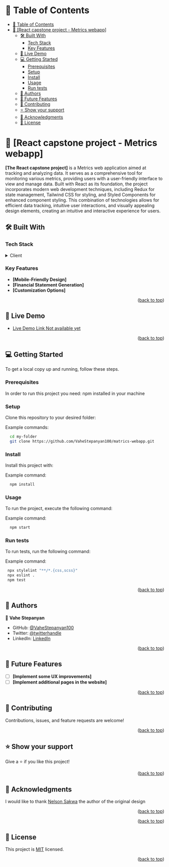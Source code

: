 <a name="readme-top"></a>

<!-- TABLE OF CONTENTS -->

# 📗 Table of Contents

- [📗 Table of Contents](#-table-of-contents)
- [📖 \[React capstone project - Metrics webapp\]](#-react-capstone-project---metrics-webapp)
  - [🛠 Built With ](#-built-with-)
    - [Tech Stack ](#tech-stack-)
    - [Key Features ](#key-features-)
  - [🚀 Live Demo ](#-live-demo-)
  - [💻 Getting Started ](#-getting-started-)
    - [Prerequisites](#prerequisites)
    - [Setup](#setup)
    - [Install](#install)
    - [Usage](#usage)
    - [Run tests](#run-tests)
  - [👥 Authors ](#-authors-)
  - [🔭 Future Features ](#-future-features-)
  - [🤝 Contributing ](#-contributing-)
  - [⭐️ Show your support ](#️-show-your-support-)
  - [🙏 Acknowledgments ](#-acknowledgments-)
  - [📝 License ](#-license-)

<!-- PROJECT DESCRIPTION -->

# 📖 [React capstone project - Metrics webapp] 

<a name="about-project"></a>

**[The React capstone project]** is a Metrics web application aimed at tracking and analyzing data. It serves as a comprehensive tool for monitoring various metrics, providing users with a user-friendly interface to view and manage data. Built with React as its foundation, the project incorporates modern web development techniques, including Redux for state management, Tailwind CSS for styling, and Styled Components for enhanced component styling. This combination of technologies allows for efficient data tracking, intuitive user interactions, and visually appealing design elements, creating an intuitive and interactive experience for users.

## 🛠 Built With <a name="built-with"></a>

### Tech Stack <a name="tech-stack"></a>

<details>
  <summary>Client</summary>
  <ul>
    <li><a href="https://reactjs.org/">React.js</a></li>
    <li><a href="https://redux.js.org">Redux.js</a></li>
    <li><a href="https://reactrouter.com/en/main"></a>React Router</li>
    <li><a href="https://tailwindcss.com">Tailwindcss</a></li>
    <li><a href="https://styled-components.com">Styled components</a></li>
    <li><a href="https://jestjs.io">Jest</a></li>
  </ul>
</details>

<!-- Features -->

### Key Features <a name="key-features"></a>

- **[Mobile-Friendly Design]**
- **[Financial Statement Generation]**
- **[Customization Options]**

<p align="right">(<a href="#readme-top">back to top</a>)</p>

<!-- LIVE DEMO -->

## 🚀 Live Demo <a name="live-demo"></a>

- [Live Demo Link Not available yet](https://google.com)

<p align="right">(<a href="#readme-top">back to top</a>)</p>

<!-- GETTING STARTED -->

## 💻 Getting Started <a name="getting-started"></a>

To get a local copy up and running, follow these steps.

### Prerequisites

In order to run this project you need: npm installed in your machine

### Setup

Clone this repository to your desired folder:

Example commands:

```sh
  cd my-folder
  git clone https://github.com/VaheStepanyan100/matrics-webapp.git
```

### Install

Install this project with:

Example command:

```sh
  npm install
```

### Usage

To run the project, execute the following command:

Example command:

```sh
  npm start
```

### Run tests

To run tests, run the following command:

Example command:

```sh
 npx stylelint "**/*.{css,scss}"
 npx eslint .
 npm test
```

<p align="right">(<a href="#readme-top">back to top</a>)</p>

<!-- AUTHORS -->

## 👥 Authors <a name="authors"></a>

👤 **Vahe Stepanyan**

- GitHub: [@VaheStepanyan100]()
- Twitter: [@twitterhandle](https://github.com/VaheStepanyan100)
- LinkedIn: [LinkedIn](https://www.linkedin.com/in/vahestepanyan/)

<p align="right">(<a href="#readme-top">back to top</a>)</p>

<!-- FUTURE FEATURES -->

## 🔭 Future Features <a name="future-features"></a>

- [ ] **[Implement some UX improvements]**
- [ ] **[Implement additional pages in the website]**

<p align="right">(<a href="#readme-top">back to top</a>)</p>

<!-- CONTRIBUTING -->

## 🤝 Contributing <a name="contributing"></a>

Contributions, issues, and feature requests are welcome!

<p align="right">(<a href="#readme-top">back to top</a>)</p>

<!-- SUPPORT -->

## ⭐️ Show your support <a name="support"></a>

Give a ⭐️ if you like this project!

<p align="right">(<a href="#readme-top">back to top</a>)</p>

<!-- ACKNOWLEDGEMENTS -->

## 🙏 Acknowledgments <a name="acknowledgements"></a>

I would like to thank [Nelson Sakwa](https://www.behance.net/sakwadesignstudio) the author of the original design

<p align="right">(<a href="#readme-top">back to top</a>)</p>

<p align="right">(<a href="#readme-top">back to top</a>)</p>

<!-- LICENSE -->

## 📝 License <a name="license"></a>

This project is [MIT](./LICENSE) licensed.

<p align="right">(<a href="#readme-top">back to top</a>)</p>
